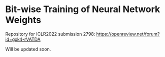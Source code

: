 # Bit-wise Training of Neural Network Weights
Repository for ICLR2022 submission 2798: https://openreview.net/forum?id=gxk4-rVATDA

Will be updated soon.
